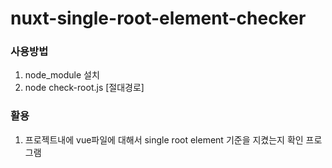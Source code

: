 # nuxt-single-root-element-checker 

### 사용방법 
1. node_module 설치 
2. node check-root.js [절대경로]

### 활용 
1. 프로젝트내에 vue파일에 대해서 single root element 기준을 지켰는지 확인 프로그램 
